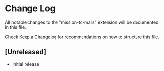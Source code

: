 # Change Log

All notable changes to the "mission-to-mars" extension will be documented in this file.

Check [Keep a Changelog](http://keepachangelog.com/) for recommendations on how to structure this file.

## [Unreleased]

- Initial release
